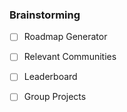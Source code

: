 ### Brainstorming
- [ ] Roadmap Generator
- [ ] Relevant Communities
- [ ] Leaderboard
- [ ] Group Projects

